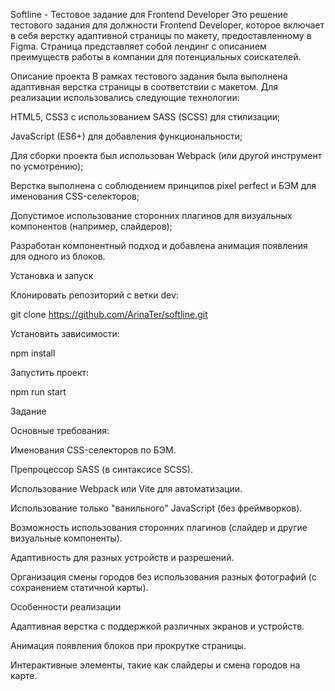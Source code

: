 Softline - Тестовое задание для Frontend Developer
Это решение тестового задания для должности Frontend Developer, которое включает в себя верстку адаптивной страницы по макету, предоставленному в Figma. Страница представляет собой лендинг с описанием преимуществ работы в компании для потенциальных соискателей.

Описание проекта
В рамках тестового задания была выполнена адаптивная верстка страницы в соответствии с макетом. Для реализации использовались следующие технологии:

HTML5, CSS3 с использованием SASS (SCSS) для стилизации;

JavaScript (ES6+) для добавления функциональности;

Для сборки проекта был использован Webpack (или другой инструмент по усмотрению);

Верстка выполнена с соблюдением принципов pixel perfect и БЭМ для именования CSS-селекторов;

Допустимое использование сторонних плагинов для визуальных компонентов (например, слайдеров);

Разработан компонентный подход и добавлена анимация появления для одного из блоков.


Установка и запуск

  Клонировать репозиторий с ветки dev:
  
  git clone https://github.com/ArinaTer/softline.git
  

  Установить зависимости:

  npm install
  

  Запустить проект:

  npm run start

  

Задание

Основные требования:

Именования CSS-селекторов по БЭМ.

Препроцессор SASS (в синтаксисе SCSS).

Использование Webpack или Vite для автоматизации.

Использование только "ванильного" JavaScript (без фреймворков).

Возможность использования сторонних плагинов (слайдер и другие визуальные компоненты).

Адаптивность для разных устройств и разрешений.

Организация смены городов без использования разных фотографий (с сохранением статичной карты).



Особенности реализации

Адаптивная верстка с поддержкой различных экранов и устройств.

Анимация появления блоков при прокрутке страницы.

Интерактивные элементы, такие как слайдеры и смена городов на карте.
